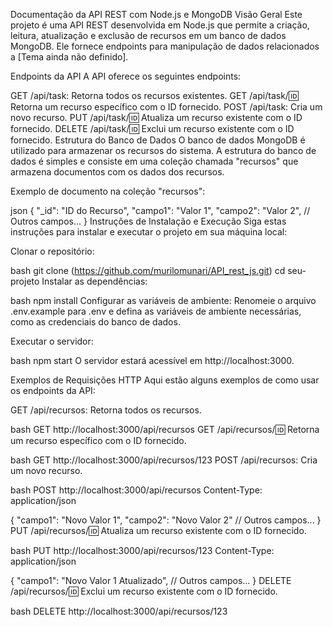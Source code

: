 Documentação da API REST com Node.js e MongoDB
Visão Geral
Este projeto é uma API REST desenvolvida em Node.js que permite a criação, leitura, atualização e exclusão de recursos em um banco de dados MongoDB. Ele fornece endpoints para manipulação de dados relacionados a [Tema ainda não definido].

Endpoints da API
A API oferece os seguintes endpoints:

GET /api/task: Retorna todos os recursos existentes.
GET /api/task/:id: Retorna um recurso específico com o ID fornecido.
POST /api/task: Cria um novo recurso.
PUT /api/task/:id: Atualiza um recurso existente com o ID fornecido.
DELETE /api/task/:id: Exclui um recurso existente com o ID fornecido.
Estrutura do Banco de Dados
O banco de dados MongoDB é utilizado para armazenar os recursos do sistema. A estrutura do banco de dados é simples e consiste em uma coleção chamada "recursos" que armazena documentos com os dados dos recursos.

Exemplo de documento na coleção "recursos":

json
{
  "_id": "ID do Recurso",
  "campo1": "Valor 1",
  "campo2": "Valor 2",
  // Outros campos...
}
Instruções de Instalação e Execução
Siga estas instruções para instalar e executar o projeto em sua máquina local:

Clonar o repositório:

bash
git clone (https://github.com/murilomunari/API_rest_js.git)
cd seu-projeto
Instalar as dependências:

bash
npm install
Configurar as variáveis de ambiente:
Renomeie o arquivo .env.example para .env e defina as variáveis de ambiente necessárias, como as credenciais do banco de dados.

Executar o servidor:

bash
npm start
O servidor estará acessível em http://localhost:3000.

Exemplos de Requisições HTTP
Aqui estão alguns exemplos de como usar os endpoints da API:

GET /api/recursos: Retorna todos os recursos.

bash
GET http://localhost:3000/api/recursos
GET /api/recursos/:id: Retorna um recurso específico com o ID fornecido.

bash
GET http://localhost:3000/api/recursos/123
POST /api/recursos: Cria um novo recurso.

bash
POST http://localhost:3000/api/recursos
Content-Type: application/json

{
  "campo1": "Novo Valor 1",
  "campo2": "Novo Valor 2"
  // Outros campos...
}
PUT /api/recursos/:id: Atualiza um recurso existente com o ID fornecido.

bash
PUT http://localhost:3000/api/recursos/123
Content-Type: application/json

{
  "campo1": "Novo Valor 1 Atualizado",
  // Outros campos...
}
DELETE /api/recursos/:id: Exclui um recurso existente com o ID fornecido.

bash
DELETE http://localhost:3000/api/recursos/123
